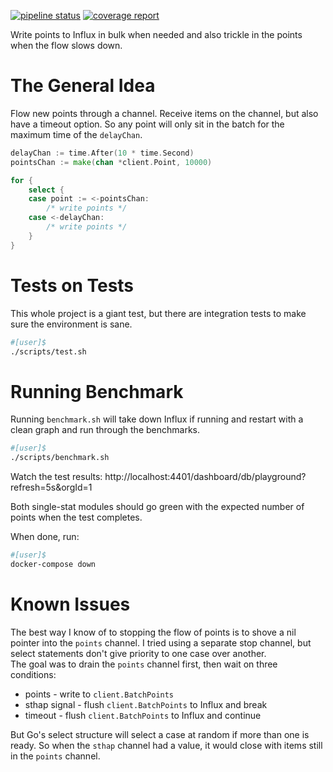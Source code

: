 [![pipeline status](https://git.mancave.wellsie.net/lib/goinflux/badges/master/pipeline.svg)](https://git.mancave.wellsie.net/lib/goinflux/pipelines)
[![coverage report](https://git.mancave.wellsie.net/lib/goinflux/badges/master/coverage.svg)](https://git.mancave.wellsie.net/lib/goinflux/commits/master)

Write points to Influx in bulk when needed and also trickle in the points when the flow slows down.

# The General Idea

Flow new points through a channel.  Receive items on the channel, but also have
a timeout option.  So any point will only sit in the batch for the maximum time
of the `delayChan`.

```go
delayChan := time.After(10 * time.Second)
pointsChan := make(chan *client.Point, 10000)

for {
    select {
    case point := <-pointsChan:
        /* write points */
    case <-delayChan:
        /* write points */
    }
}
```

# Tests on Tests

This whole project is a giant test, but there are integration tests to make
sure the environment is sane.

```bash
#[user]$
./scripts/test.sh
```

# Running Benchmark

Running `benchmark.sh` will take down Influx if running and restart with a clean
graph and run through the benchmarks.

```bash
#[user]$
./scripts/benchmark.sh
```

Watch the test results: http://localhost:4401/dashboard/db/playground?refresh=5s&orgId=1

Both single-stat modules should go green with the expected number of points when the test completes.

When done, run:

```bash
#[user]$
docker-compose down
```

# Known Issues

The best way I know of to stopping the flow of points is to
shove a nil pointer into the `points` channel.  I tried using a separate stop
channel, but select statements don't give priority to one case over another.  
The goal was to drain the `points` channel first, then wait on three conditions:

- points - write to `client.BatchPoints`
- sthap signal - flush `client.BatchPoints` to Influx and break
- timeout - flush `client.BatchPoints` to Influx and continue

But Go's select structure will select a case at random if more than one is
ready.  So when the `sthap` channel had a value, it would close with items still
in the `points` channel.
